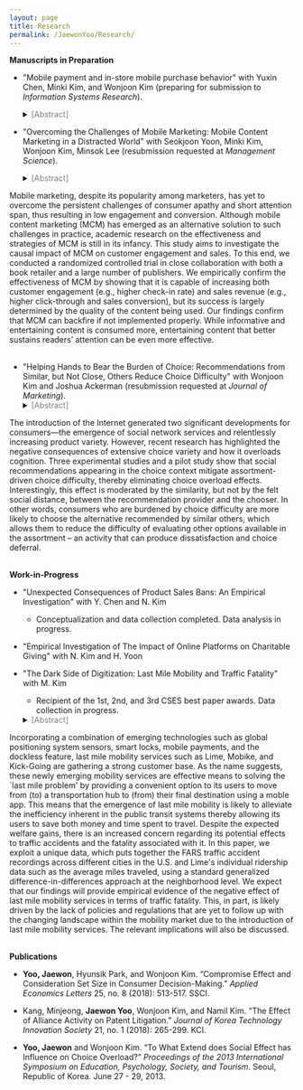 ```yaml
---
layout: page
title: Research
permalink: /JaewonYoo/Research/
---
```


**Manuscripts in Preparation**

- "Mobile payment and in-store mobile purchase behavior" with Yuxin Chen, Minki Kim, and Wonjoon Kim (preparing for submission to _Information Systems Research_). 
  <details>
   <summary><span style="color:gray">[Abstract]</span></summary>
   A growing number of retailers have enabled in-store mobile purchases, which allow consumers to buy products they see anytime and anywhere in the offline store using their mobile phones. This practice is facilitated by the emerging mobile payment services (e.g., Google Pay, WeChat Pay, or Kakao Pay) that represent a substantial shift in the transaction experience as they require fewer tasks to complete than incumbent payment options such as credit cards. This paper investigates the behavioral consequences of mobile payment adoption in the context of in-store mobile purchase using data from a leading book retailer in Korea with the launch of the most popular mobile payment service in the country during the data period. The results show that the adoption of a mobile payment service not only increases the total spending and purchase frequency of the adopters but also increases their consumption variety. These findings are consistent with the predictions from the transaction cost theory and are supported and further verified by a series of additional empirical analysis. The implications of our results for retailers and consumers are also discussed. <br/><br/> </details>


- "Overcoming the Challenges of Mobile Marketing: Mobile Content Marketing in a Distracted World" with Seokjoon Yoon, Minki Kim, Wonjoon Kim, Minsok Lee (resubmission requested at _Management Science_).
  <details>
  <summary><span style="color:gray">[Abstract]</span></summary>
Mobile marketing, despite its popularity among marketers, has yet to overcome the persistent challenges of consumer apathy and short attention span, thus resulting in low engagement and conversion. Although mobile content marketing (MCM) has emerged as an alternative solution to such challenges in practice, academic research on the effectiveness and strategies of MCM is still in its infancy. This study aims to investigate the causal impact of MCM on customer engagement and sales. To this end, we conducted a randomized controlled trial in close collaboration with both a book retailer and a large number of publishers. We empirically confirm the effectiveness of MCM by showing that it is capable of increasing both customer engagement (e.g., higher check-in rate) and sales revenue (e.g., higher click-through and sales conversion), but its success is largely determined by the quality of the content being used. Our findings confirm that MCM can backfire if not implemented properly. While informative and entertaining content is consumed more, entertaining content that better sustains readers’ attention can be even more effective. <br/><br/> </details>


- "Helping Hands to Bear the Burden of Choice: Recommendations from Similar, but Not Close, Others Reduce Choice Difficulty" with Wonjoon Kim and Joshua Ackerman (resubmission requested at _Journal of Marketing_).
  <details>
  <summary><span style="color:gray">[Abstract]</span></summary>
The introduction of the Internet generated two significant developments for consumers—the emergence of social network services and relentlessly increasing product variety. However, recent research has highlighted the negative consequences of extensive choice variety and how it overloads cognition. Three experimental studies and a pilot study show that social recommendations appearing in the choice context mitigate assortment-driven choice difficulty, thereby eliminating choice overload effects. Interestingly, this effect is moderated by the similarity, but not by the felt social distance, between the recommendation provider and the chooser. In other words, consumers who are burdened by choice difficulty are more likely to choose the alternative recommended by similar others, which allows them to reduce the difficulty of evaluating other options available in the assortment – an activity that can produce dissatisfaction and choice deferral. <br/><br/> </details>


**Work-in-Progress**

- "Unexpected Consequences of Product Sales Bans: An Empirical Investigation" with Y. Chen and N. Kim
   - Conceptualization and data collection completed. Data analysis in progress.

- "Empirical Investigation of The Impact of Online Platforms on Charitable Giving" with N. Kim and H. Yoon

- "The Dark Side of Digitization: Last Mile Mobility and Traffic Fatality" with M. Kim
   - Recipient of the 1st, 2nd, and 3rd CSES best paper awards. Data collection in progress. 
  <details>
  <summary><span style="color:gray">[Abstract]</span></summary>
Incorporating a combination of emerging technologies such as global positioning system sensors, smart locks, mobile payments, and the dockless feature, last mile mobility services such as Lime, Mobike, and Kick-Going are gathering a strong customer base. As the name suggests, these newly emerging mobility services are effective means to solving the `last mile problem' by providing a convenient option to its users to move from (to) a transportation hub to (from) their final destination using a moble app. This means that the emergence of last mile mobility is likely to alleviate the inefficiency inherent in the public transit systems thereby allowing its users to save both money and time spent to travel. Despite the expected welfare gains, there is an increased concern regarding its potential effects to traffic accidents and the fatality associated with it. In this paper, we exploit a unique data, which puts together the FARS traffic accident recordings across different cities in the U.S. and Lime's individual ridership data such as the average miles traveled, using a standard generalized difference-in-differences approach at the neighborhood level. We expect that our findings will provide empirical evidence of the negative effect of last mile mobility services in terms of traffic fatality. This, in part, is likely driven by the lack of policies and regulations that are yet to follow up with the changing landscape within the mobility market due to the introduction of last mile mobility services. The relevant implications will also be discussed. <br/><br/> </details>


**Publications**

- **Yoo, Jaewon**, Hyunsik Park, and Wonjoon Kim. “Compromise Effect and Consideration Set Size in Consumer Decision-Making.” _Applied Economics Letters_ 25, no. 8 (2018): 513-517. SSCI.

- Kang, Minjeong, **Jaewon Yoo**, Wonjoon Kim, and Namil Kim. “The Effect of Alliance Activity on Patent Litigation.” _Journal of Korea Technology Innovation Society_ 21, no. 1 (2018): 265-299. KCI.

- **Yoo, Jaewon** and Wonjoon Kim. “To What Extend does Social Effect has Influence on Choice Overload?” _Proceedings of the 2013 International Symposium on Education, Psychology, Society, and Tourism_. Seoul, Republic of Korea. June 27 - 29, 2013.
